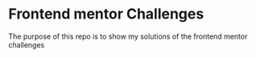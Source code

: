 # Frontend mentor Challenges

The purpose of this repo is to show my solutions of the frontend mentor challenges
